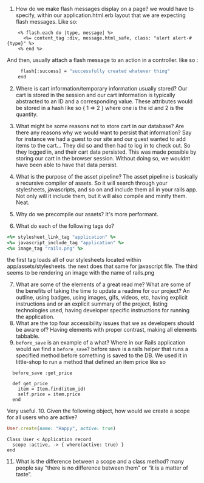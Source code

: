 1. How do we make flash messages display on a page?
we would have to specify, within our application.html.erb layout that we are expecting flash messages. Like so: 
```
    <% flash.each do |type, message| %>
      <%= content_tag :div, message.html_safe, class: "alert alert-#{type}" %>
    <% end %>    
 ```
 And then, usually attach a flash message to an action in a controller. like so :
 ``` def create
      flash[:success] = "successfully created whatever thing"
     end
```
2. Where is cart information/temporary information usually stored?
Our cart is stored in the session and our cart information is typically abstracted to an ID and a corresponding value. These attributes would be stored in a hash like so { 1 => 2 } where one is the id and 2 is the quantity.
3. What might be some reasons not to store cart in our database? Are there any reasons why we would want to persist that information?
Say for instance we had a guest to our site and our guest wanted to add items to the cart... They did so and then had to log in to check out. So they logged in, and their cart data persisted. This was made possible by storing our cart in the browser session. Without doing so, we wouldnt have been able to have that data persist. 

4. What is the purpose of the asset pipeline?
The asset pipeline is basically a recursive compiler of assets. So it will search through your stylesheets, javascripts, and so on and include them all in your rails app. Not only will it include them, but it will also compile and minify them. Neat. 
5. Why do we precompile our assets?
It's more performant. 
6. What do each of the following tags do?

```ruby 
<%= stylesheet_link_tag "application" %>
<%= javascript_include_tag "application" %>
<%= image_tag "rails.png" %>
```
the first tag loads all of our stylesheets located within app/assets/stylesheets. the next does that same for javascript file. The third seems to be rendering an image with the name of rails.png

7. What are some of the elements of a great read me? What are some of the benefits of taking the time to update a readme for our project?
An outline, using badges, using images, gifs, videos, etc, having explicit instructions and or an explicit summary of the project, listing technologies used, having developer specific instructions for running the application. 
8. What are the top four accessibility issues that we as developers should be aware of?
Having elements with proper contrast, making all elements tabbable.  
9. `before_save` is an example of a what? Where in our Rails application would we find a `before_save`?
before save is a rails helper that runs a specified method before something is saved to the DB.
We used it in little-shop to run a method that defined an item price like so 
```
  before_save :get_price

  def get_price
    item = Item.find(item_id)
    self.price = item.price
  end
```
Very useful. 
10. Given the following object, how would we create a scope for all users who are active?

```ruby 
User.create(name: "Happy", active: true)
```
```
Class User < Application record
  scope :active, -> { where(active: true) }
end
```
11. What is the difference between a scope and a class method?
many people say “there is no difference between them” or “it is a matter of taste”.
